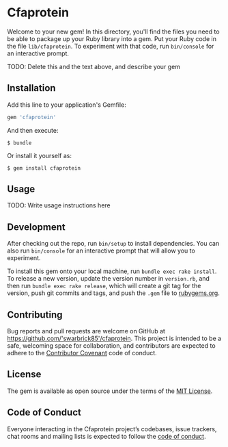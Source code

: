 # Cfaprotein

Welcome to your new gem! In this directory, you'll find the files you need to be able to package up your Ruby library into a gem. Put your Ruby code in the file `lib/cfaprotein`. To experiment with that code, run `bin/console` for an interactive prompt.

TODO: Delete this and the text above, and describe your gem

## Installation

Add this line to your application's Gemfile:

```ruby
gem 'cfaprotein'
```

And then execute:

    $ bundle

Or install it yourself as:

    $ gem install cfaprotein

## Usage

TODO: Write usage instructions here

## Development

After checking out the repo, run `bin/setup` to install dependencies. You can also run `bin/console` for an interactive prompt that will allow you to experiment.

To install this gem onto your local machine, run `bundle exec rake install`. To release a new version, update the version number in `version.rb`, and then run `bundle exec rake release`, which will create a git tag for the version, push git commits and tags, and push the `.gem` file to [rubygems.org](https://rubygems.org).

## Contributing

Bug reports and pull requests are welcome on GitHub at https://github.com/'swarbrick85'/cfaprotein. This project is intended to be a safe, welcoming space for collaboration, and contributors are expected to adhere to the [Contributor Covenant](http://contributor-covenant.org) code of conduct.

## License

The gem is available as open source under the terms of the [MIT License](https://opensource.org/licenses/MIT).

## Code of Conduct

Everyone interacting in the Cfaprotein project’s codebases, issue trackers, chat rooms and mailing lists is expected to follow the [code of conduct](https://github.com/'swarbrick85'/cfaprotein/blob/master/CODE_OF_CONDUCT.md).
